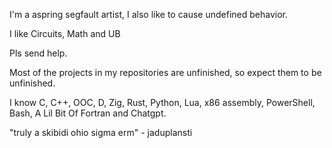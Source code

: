 I'm a aspring segfault artist, I also like to cause undefined behavior.

I like Circuits, Math and UB

Pls send help.

Most of the projects in my repositories are unfinished, so expect them to be unfinished.

I know C, C++, OOC, D, Zig, Rust, Python, Lua, x86 assembly, PowerShell, Bash, A Lil Bit Of Fortran and Chatgpt.

"truly a skibidi ohio sigma erm" - jaduplansti

